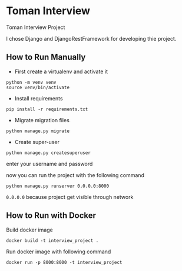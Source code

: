 # Toman Interview

Toman Interview Project

I chose Django and DjangoRestFramework for developing thie project.

## How to Run Manually

 - First create a virtualenv and activate it

```
python -m venv venv
source venv/bin/activate
```

- Install requirements
```
pip install -r requirements.txt
```

- Migrate migration files
```
python manage.py migrate
```

- Create super-user
```
python manage.py createsuperuser
```
enter your username and password

now you can run the project with the following command
```
python manage.py runserver 0.0.0.0:8000
```
`0.0.0.0` because project get visible through network 

## How to Run with Docker
Build docker image
```
docker build -t interview_project .
```

Run docker image with following command
```
docker run -p 8000:8000 -t interview_project
```